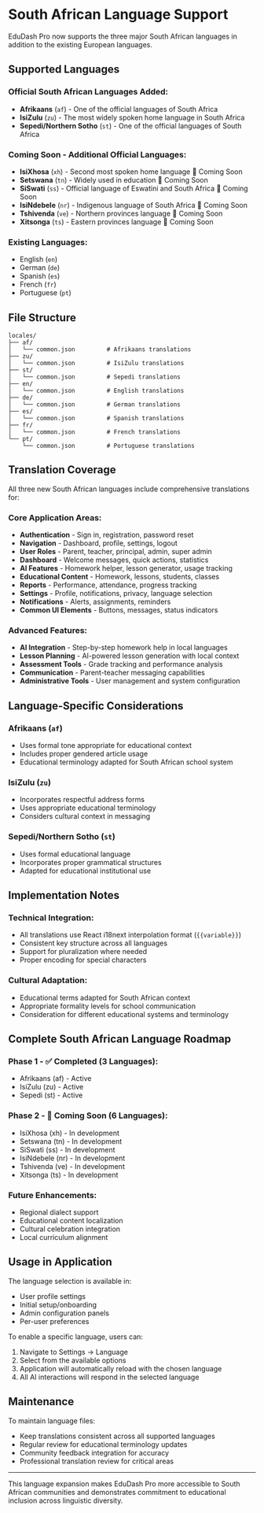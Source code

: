 # South African Language Support

EduDash Pro now supports the three major South African languages in addition to the existing European languages.

## Supported Languages

### Official South African Languages Added:
- **Afrikaans** (`af`) - One of the official languages of South Africa
- **IsiZulu** (`zu`) - The most widely spoken home language in South Africa  
- **Sepedi/Northern Sotho** (`st`) - One of the official languages of South Africa

### Coming Soon - Additional Official Languages:
- **IsiXhosa** (`xh`) - Second most spoken home language 🚧 Coming Soon
- **Setswana** (`tn`) - Widely used in education 🚧 Coming Soon
- **SiSwati** (`ss`) - Official language of Eswatini and South Africa 🚧 Coming Soon
- **IsiNdebele** (`nr`) - Indigenous language of South Africa 🚧 Coming Soon
- **Tshivenda** (`ve`) - Northern provinces language 🚧 Coming Soon
- **Xitsonga** (`ts`) - Eastern provinces language 🚧 Coming Soon

### Existing Languages:
- English (`en`)
- German (`de`)
- Spanish (`es`)
- French (`fr`)
- Portuguese (`pt`)

## File Structure

```
locales/
├── af/
│   └── common.json         # Afrikaans translations
├── zu/
│   └── common.json         # IsiZulu translations
├── st/
│   └── common.json         # Sepedi translations
├── en/
│   └── common.json         # English translations
├── de/
│   └── common.json         # German translations
├── es/
│   └── common.json         # Spanish translations
├── fr/
│   └── common.json         # French translations
└── pt/
    └── common.json         # Portuguese translations
```

## Translation Coverage

All three new South African languages include comprehensive translations for:

### Core Application Areas:
- **Authentication** - Sign in, registration, password reset
- **Navigation** - Dashboard, profile, settings, logout
- **User Roles** - Parent, teacher, principal, admin, super admin
- **Dashboard** - Welcome messages, quick actions, statistics
- **AI Features** - Homework helper, lesson generator, usage tracking
- **Educational Content** - Homework, lessons, students, classes
- **Reports** - Performance, attendance, progress tracking
- **Settings** - Profile, notifications, privacy, language selection
- **Notifications** - Alerts, assignments, reminders
- **Common UI Elements** - Buttons, messages, status indicators

### Advanced Features:
- **AI Integration** - Step-by-step homework help in local languages
- **Lesson Planning** - AI-powered lesson generation with local context
- **Assessment Tools** - Grade tracking and performance analysis
- **Communication** - Parent-teacher messaging capabilities
- **Administrative Tools** - User management and system configuration

## Language-Specific Considerations

### Afrikaans (`af`)
- Uses formal tone appropriate for educational context
- Includes proper gendered article usage
- Educational terminology adapted for South African school system

### IsiZulu (`zu`)  
- Incorporates respectful address forms
- Uses appropriate educational terminology
- Considers cultural context in messaging

### Sepedi/Northern Sotho (`st`)
- Uses formal educational language
- Incorporates proper grammatical structures
- Adapted for educational institutional use

## Implementation Notes

### Technical Integration:
- All translations use React i18next interpolation format (`{{variable}}`)
- Consistent key structure across all languages
- Support for pluralization where needed
- Proper encoding for special characters

### Cultural Adaptation:
- Educational terms adapted for South African context
- Appropriate formality levels for school communication
- Consideration for different educational systems and terminology

## Complete South African Language Roadmap

### Phase 1 - ✅ Completed (3 Languages):
- Afrikaans (af) - Active
- IsiZulu (zu) - Active 
- Sepedi (st) - Active

### Phase 2 - 🚧 Coming Soon (6 Languages):
- IsiXhosa (xh) - In development
- Setswana (tn) - In development
- SiSwati (ss) - In development
- IsiNdebele (nr) - In development
- Tshivenda (ve) - In development
- Xitsonga (ts) - In development

### Future Enhancements:
- Regional dialect support
- Educational content localization
- Cultural celebration integration
- Local curriculum alignment

## Usage in Application

The language selection is available in:
- User profile settings
- Initial setup/onboarding
- Admin configuration panels
- Per-user preferences

To enable a specific language, users can:
1. Navigate to Settings → Language
2. Select from the available options
3. Application will automatically reload with the chosen language
4. All AI interactions will respond in the selected language

## Maintenance

To maintain language files:
- Keep translations consistent across all supported languages
- Regular review for educational terminology updates
- Community feedback integration for accuracy
- Professional translation review for critical areas

---

This language expansion makes EduDash Pro more accessible to South African communities and demonstrates commitment to educational inclusion across linguistic diversity.
